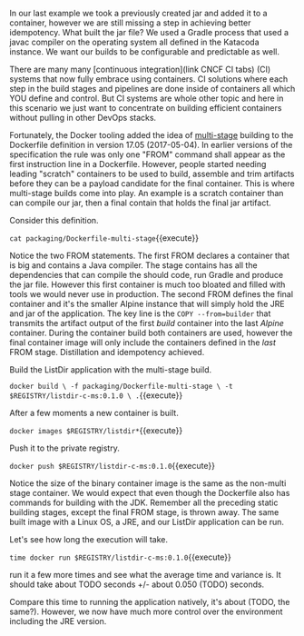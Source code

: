 In our last example we took a previously created jar and added it to a container, however we are still missing a step in achieving better idempotency. What built the jar file? We used a Gradle process that used a javac compiler on the operating system all defined in the Katacoda instance. We want our builds to be configurable and predictable as well. 

There are many many [continuous integration](link CNCF CI tabs) (CI) systems that now fully embrace using containers. CI solutions where each step in the build stages and pipelines are done inside of containers all which YOU define and control. But CI systems are whole other topic and here in this scenario we just want to concentrate on building efficient containers without pulling in other DevOps stacks.

Fortunately, the Docker tooling added the idea of [multi-stage](https://docs.docker.com/develop/develop-images/multistage-build/) building to the Dockerfile definition in version 17.05 (2017-05-04). In earlier versions of the specification the rule was only one "FROM" command shall appear as the first instruction line in a Dockerfile. However, people started needing leading "scratch" containers to be used to build, assemble and trim artifacts before they can be a payload candidate for the final container. This is where multi-stage builds come into play. An example is a scratch container than can compile our jar, then a final contain that holds the final jar artifact.

Consider this definition.

`cat packaging/Dockerfile-multi-stage`{{execute}}

Notice the two FROM statements. The first FROM declares a container that is big and contains a Java compiler. The stage contains has all the dependencies that can compile the should code, run Gradle and produce the jar file. However this first container is much too bloated and filled with tools we would never use in production. The second FROM defines the final container and it's the smaller Alpine instance that will simply hold the JRE and jar of the application. The key line is the `COPY --from=builder` that transmits the artifact output of the first _build_ container into the last _Alpine_ container. During the container build both containers are used, however the final container image will only include the containers defined in the _last_ FROM stage. Distillation and idempotency achieved.

Build the ListDir application with the multi-stage build.

`docker build \
-f packaging/Dockerfile-multi-stage \
-t $REGISTRY/listdir-c-ms:0.1.0 \
.`{{execute}}

After a few moments a new container is built.

`docker images $REGISTRY/listdir*`{{execute}}

Push it to the private registry.

`docker push $REGISTRY/listdir-c-ms:0.1.0`{{execute}}

Notice the size of the binary container image is the same as the non-multi stage container. We would expect that even though the Dockerfile also has commands for building with the JDK. Remember all the preceding static building stages, except the final FROM stage, is thrown away. The same built image with a Linux OS, a JRE, and our ListDir application can be run.

Let's see how long the execution will take.

`time docker run $REGISTRY/listdir-c-ms:0.1.0`{{execute}}

run it a few more times and see what the average time and variance is. It should take about TODO seconds +/- about 0.050 (TODO) seconds.

Compare this time to running the application natively, it's about (TODO, the same?). However, we now have much more control over the environment including the JRE version.
